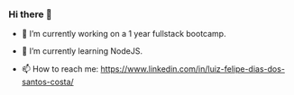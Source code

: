 ### Hi there 👋

- 🔭 I’m currently working on a 1 year fullstack bootcamp.

- 🌱 I’m currently learning NodeJS.

- 📫 How to reach me: https://www.linkedin.com/in/luiz-felipe-dias-dos-santos-costa/

